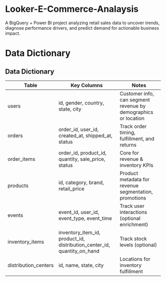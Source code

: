 # Looker-E-Commerce-Analaysis
A BigQuery + Power BI project analyzing retail sales data to uncover trends, diagnose performance drivers, and predict demand for actionable business impact.

# Data Dictionary
## Data Dictionary

| Table | Key Columns | Notes |
|-------|------------|------|
| users | id, gender, country, state, city | Customer info, can segment revenue by demographics or location |
| orders | order_id, user_id, created_at, shipped_at, status | Track order timing, fulfillment, and returns |
| order_items | order_id, product_id, quantity, sale_price, status | Core for revenue & inventory KPIs |
| products | id, category, brand, retail_price | Product metadata for revenue segmentation, promotions |
| events | event_id, user_id, event_type, event_time | Track user interactions (optional enrichment) |
| inventory_items | inventory_item_id, product_id, distribution_center_id, quantity_on_hand | Track stock levels (optional) |
| distribution_centers | id, name, state, city | Locations for inventory fulfillment |

